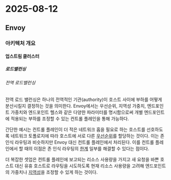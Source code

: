 # 2025-08-12

## Envoy

### 아키텍처 개요

#### 업스트림 클러스터

##### 로드밸런싱

###### 전역 로드밸런싱

전역 로드 밸런싱은 하나의 전역적인 기관(authority)이 호스트 사이에 부하를 어떻게 분산시킬지 결정하는 것을 의미한다. Envoy에서는 우선순위, 지역성 가중치, 엔드포인트 가중치와 엔드포인트 헬스와 같은 다양한 파라미터를 명시함으로써 개별 엔드포인트에 적용되는 부하를 조정할 수 있는 컨트롤 플레인을 통해 가능하다.

간단한 예시는 컨트롤 플레인이 더 적은 네트워크 홉을 필요로 하는 호스트를 선호하도록 네트워크 토폴로지에 따라 호스트에 서로 다른 [우선순위][arch-upstream-clusters-load-balancing-priority-levels]를 할당하는 것이다. 이는 존 인식 라우팅과 비슷하지만 Envoy 대신 컨트롤 플레인에서 처리된다. 이를 컨트롤 플레인에서 할 때의 이점은 존 인식 라우팅의 [한계][arch-upstream-clusters-load-balancing-zone-aware-routing] 일부를 해결할 수 있다는 점이다.

더 복잡한 셋업은 컨트롤 플레인에 보고되는 리소스 사용량을 가지고 새 요청을 바쁜 호스트 대신 유휴 호스트로 라우팅을 시도하도록 현재 리소스 사용량을 고려해 엔드포인트의 가중치나 [지역성][arch-upstream-clusters-load-balancing-locality-weighted-load-balancing]을 조정할 수 있게 하는 것이다.

[arch-upstream-clusters-load-balancing-priority-levels]: https://www.envoyproxy.io/docs/envoy/latest/intro/arch_overview/upstream/load_balancing/priority#arch-overview-load-balancing-priority-levels
[arch-upstream-clusters-load-balancing-zone-aware-routing]: https://www.envoyproxy.io/docs/envoy/latest/intro/arch_overview/upstream/load_balancing/zone_aware#arch-overview-load-balancing-zone-aware-routing-preconditions
[arch-upstream-clusters-load-balancing-locality-weighted-load-balancing]: https://www.envoyproxy.io/docs/envoy/latest/intro/arch_overview/upstream/load_balancing/locality_weight#arch-overview-load-balancing-locality-weighted-lb
